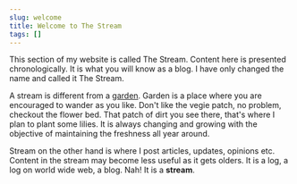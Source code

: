 ```yaml
---
slug: welcome
title: Welcome to The Stream
tags: []
---
```


This section of my website is called The Stream. Content here is presented chronologically. It is what you will know as a blog. I have only changed the name and called it The Stream.

A stream is different from a [garden](/garden). Garden is a place where you are encouraged to wander as you like. Don't like the vegie patch, no problem, checkout the flower bed. That patch of dirt you see there, that's where I plan to plant some lilies. It is always changing and growing with the objective of maintaining the freshness all year around.

Stream on the other hand is where I post articles, updates, opinions etc. Content in the stream may become less useful as it gets olders. It is a log, a log on world wide web, a blog. Nah! It is a **stream**.
